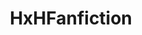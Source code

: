 ---
title: HxHFanfiction
crosslinks:
- HunterXHunter
- HatsuVault
- HxH_OC
- xkcd
- HentaiXHentai
- hunterxhunter
---